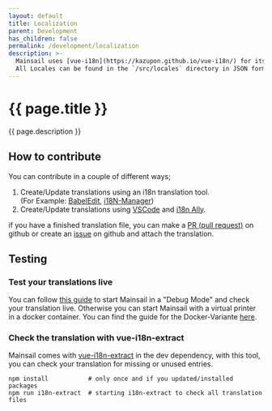 ```yaml
---
layout: default
title: Localization
parent: Development
has_children: false
permalink: /development/localization
description: >-
  Mainsail uses [vue-i18n](https://kazupon.github.io/vue-i18n/) for its localization.
  All Locales can be found in the `/src/locales` directory in JSON format.
---
```


# {{ page.title }}
{{ page.description }}

## How to contribute

You can contribute in a couple of different ways;
1. Create/Update translations using an i18n translation tool.<br />
   (For Example: [BabelEdit](https://www.codeandweb.com/babeledit), [i18N-Manager](https://www.electronjs.org/apps/i18n-manager))
2. Create/Update translations using [VSCode](https://code.visualstudio.com/) and [i18n Ally](https://github.com/lokalise/i18n-ally).

if you have a finished translation file, you can make a [PR (pull request)](https://github.com/meteyou/mainsail/pulls)
on github or create an [issue](https://github.com/meteyou/mainsail/issues) on github and attach the translation.

## Testing

### Test your translations live
You can follow [this guide](https://docs.mainsail.xyz/development/standalone)
to start Mainsail in a "Debug Mode" and check your translation live. Otherwise
you can start Mainsail with a virtual printer in a docker container. You can
find the guide for the Docker-Variante [here](https://docs.mainsail.xyz/development/docker).

### Check the translation with vue-i18n-extract
Mainsail comes with [vue-i18n-extract](https://github.com/pixari/vue-i18n-extract) in the dev dependency,
with this tool, you can check your translation for missing or unused entries.

```shell
npm install           # only once and if you updated/installed packages
npm run i18n-extract  # starting i18n-extract to check all translation files
```
